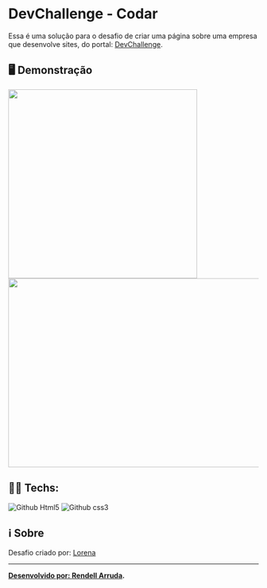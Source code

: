 # DevChallenge - Codar

Essa é uma solução para o desafio de criar uma página sobre uma empresa que desenvolve sites, do portal: [DevChallenge](https://www.devchallenge.com.br/).

## 🖥️ Demonstração

<img src="https://i.ibb.co/2gB9Hkc/codar-mobile.png" width="380" height="380">
<img src="https://i.ibb.co/wpnzvcs/codar-desktop.jpg" width="580" height="380">

## 👨‍💻 Techs:

![Github Html5](https://img.shields.io/badge/HTML5-E34F26?style=for-the-badge&logo=html5&logoColor=white) ![Github css3](https://img.shields.io/badge/CSS3-1572B6?style=for-the-badge&logo=css3&logoColor=white)

## ℹ️ Sobre

<p>Desafio criado por: <a href="(https://github.com/Lorenalgm)">Lorena<p>

---

**Desenvolvido por: [Rendell Arruda](https://github.com/rendell-arruda/).**
